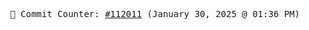 <p align="center">
    <samp>
        📮 Commit Counter: <a href="https://github.com/Javascript-void0/Javascript-void0/commits/main">#112011</a> (January 30, 2025 @ 01:36 PM)
    </samp>
</p>